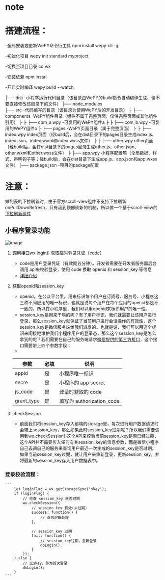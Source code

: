 # note


# 搭建流程：
-全局安装或更新WePY命令行工具
npm install wepy-cli -g

-初始化项目
wepy init standard myproject

-切换至项目目录
cd wx

-安装依赖
npm  install

-开启实时编译
wepy build --watch

├── dist                   -小程序运行代码目录（该目录由WePY的build指令自动编译生成，请不要直接修改该目录下的文件）
├── node_modules           
├── src                    -代码编写的目录（该目录为使用WePY后的开发目录）
├     ├── components         -WePY组件目录（组件不属于完整页面，仅供完整页面或其他组件引用）
├     ├     ├── com_a.wpy      -可复用的WePY组件a
├     ├     ├── com_b.wpy      -可复用的WePY组件b
├     ├── pages              -WePY页面目录（属于完整页面）
├     ├     ├── index.wpy      index页面（经build后，会在dist目录下的pages目录生成index.js、index.json、index.wxml和index.wxss文件）
├     ├     ├── other.wpy      other页面（经build后，会在dist目录下的pages目录生成other.js、other.json、other.wxml和other.wxss文件）
├     ├── app.wpy            小程序配置项（全局数据、样式、声明钩子等；经build后，会在dist目录下生成app.js、app.json和app.wxss文件）
├── package.json           -项目的package配置


# 注意：
做列表的下拉刷新时，由于官方scroll-view组件不支持下拉刷新onPullDownRefresh，只有滚到顶部刷新的机制，所以做一个基于scroll-view的[下拉刷新组件](https://github.com/Chaunjie/weapp-scroll-view-refresh)


## 小程序登录功能
![image](https://developers.weixin.qq.com/miniprogram/dev/image/api-login.jpg?t=201861)
1.	调用接口wx.login() 获取临时登录凭证（code）
	- code是用户登录凭证（有效期五分钟）。开发者需要在开发者服务器后台调用 api来校验登录，使用 code 换取 openid 和 session_key 等信息
	- [详细介绍](https://developers.weixin.qq.com/miniprogram/dev/api/api-login.html#wxloginobject)
2. 获取openid和session_key
	- openid，在公众平台里，用来标识每个用户在订阅号、服务号、小程序这三种不同应用的唯一标识，也就是说每个用户在每个应用的openid都是不一致的，所以在小程序里，我们可以用openid来标识用户的唯一性。
	- session_key是用来干嘛的呢？有了用户标识，我们就需要让该用户进行登录，那么session_key就保证了当前用户进行会话操作的有效性，这个session_key是微信服务端给我们派发的。也就是说，我们可以用这个标识来间接地维护我们小程序用户的登录态，那么这个session_key是怎么拿到的呢？我们需要在自己的服务端请求[微信提供的第三方接口](https://api.weixin.qq.com/sns/jscode2session)，这个接口需要带上四个参数字段：
	- 
	|参数|必填|说明|
	|------|------|------|
	|appid|是|小程序唯一标识|
	|secre|是|小程序的 app secret|
	|js_code|是|登录时获取的 code|
	|grant_type|是|填写为 authorization_code|

3. checkSession
	- 前面我们将session_key存入前端的storage里，每次进行用户数据请求时会带上session_key，那么如果此时session_key过期呢？所以我们需要调用到wx.checkSession()这个API来校验当前session_key是否已经过期，这个API并不需要传入任何有关session_key的信息参数，而是微信小程序自己去调自己的服务来查询用户最近一次生成的session_key是否过期。如果当前session_key过期，就让用户来重新登录，更新session_key，并将最新的session_key存入用户数据表中。

### 登录校验流程：
	```
		let loginFlag = wx.getStorageSync('skey');
		if (loginFlag) {
		    // 检查 session_key 是否过期
		    wx.checkSession({
		        // session_key 有效(未过期)
		        success: function() {
		            // 业务逻辑处理
		        },
		    
		        // session_key 过期
		        fail: function() {
		            // session_key过期，重新登录
		            doLogin();
		        }
		    });
		) else {
		    // 无skey，作为首次登录
		    doLogin();
		}
	```
